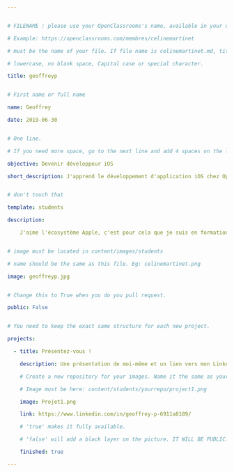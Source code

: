 ```yaml
---


# FILENAME : please use your OpenClassrooms's name, available in your url.

# Example: https://openclassrooms.com/membres/celinemartinet

# must be the name of your file. If file name is celinemartinet.md, title is celinemartinet.

# lowercase, no blank space, Capital case or special character.

title: geoffreyp


# First name or full name

name: Geoffrey

date: 2019-06-30


# One line.

# If you need more space, go to the next line and add 4 spaces on the left, as in 'description'.

objective: Devenir développeur iOS

short_description: J'apprend le développement d'application iOS chez Openclassrooms


# don't touch that

template: students

description:

    J'aime l'écosystème Apple, c'est pour cela que je suis en formation avec Openclassrooms sur le développement iOS avec Swift.


# image must be located in content/images/students

# name should be the same as this file. Eg: celinemartinet.png

image: geoffreyp.jpg


# Change this to True when you do you pull request.

public: False


# You need to keep the exact same structure for each new project.

projects:

  - title: Présentez-vous !

    description: Une présentation de moi-même et un lien vers mon LinkedIn.

    # Create a new repository for your images. Name it the same as your nickname and profile picture.

    # Image must be here: content/students/yourrepo/project1.png

    image: Projet1.png

    link: https://www.linkedin.com/in/geoffrey-p-6911a8189/

    # 'true' makes it fully available.

    # 'false' will add a black layer on the picture. IT WILL BE PUBLIC!

    finished: true

---
```


